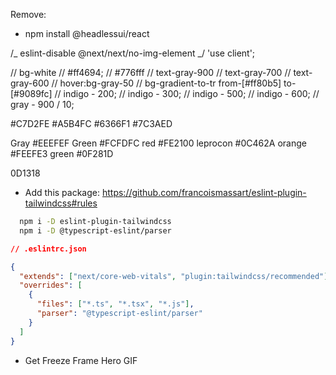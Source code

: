 Remove:

- npm install @headlessui/react

/_ eslint-disable @next/next/no-img-element _/
'use client';

// bg-white
// #ff4694;
// #776fff
// text-gray-900
// text-gray-700
// text-gray-600
// hover:bg-gray-50
// bg-gradient-to-tr from-[#ff80b5] to-[#9089fc]
// indigo - 200;
// indigo - 300;
// indigo - 500;
// indigo - 600;
// gray - 900 / 10;

#C7D2FE
#A5B4FC
#6366F1
#7C3AED

Gray #EEEFEF
Green #FCFDFC
red #FE2100
leprocon #0C462A
orange #FEEFE3
green #0F281D

0D1318

- Add this package: https://github.com/francoismassart/eslint-plugin-tailwindcss#rules
```bash
  npm i -D eslint-plugin-tailwindcss
  npm i -D @typescript-eslint/parser
```

```json
// .eslintrc.json

{
  "extends": ["next/core-web-vitals", "plugin:tailwindcss/recommended"],
  "overrides": [
    {
      "files": ["*.ts", "*.tsx", "*.js"],
      "parser": "@typescript-eslint/parser"
    }
  ]
}
```


 - Get Freeze Frame Hero GIF
